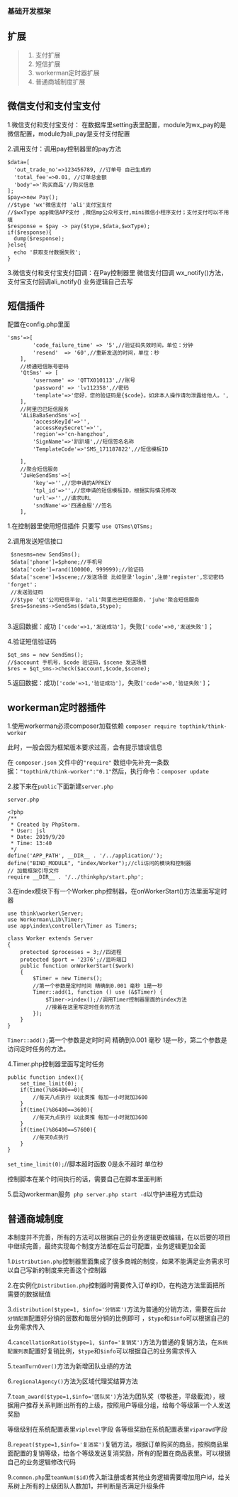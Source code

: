 ### 基础开发框架

## 扩展
>1. 支付扩展
>2. 短信扩展
>3. workerman定时器扩展
>4. 普通商城制度扩展
## 微信支付和支付宝支付
 1.微信支付和支付宝支付： 在数据库里setting表里配置，module为wx_pay的是微信配置，module为ali_pay是支付支付配置

 2.调用支付：调用pay控制器里的pay方法 
  ```
  $data=[
    'out_trade_no'=>123456789, //订单号 自己生成的
    'total_fee'=>0.01, //订单总金额
    'body'=>'购买商品'//购买信息
  ];
  $pay=>new Pay();
  //$type 'wx'微信支付 'ali'支付宝支付
  //$wxType app微信APP支付 ,微信mp公众号支付,mini微信小程序支付；支付支付可以不用填
  $response = $pay -> pay($type,$data,$wxType);
  if($response){
    dump($response);
  }else{
    echo '获取支付数据失败';
  }
  ```
3.微信支付和支付宝支付回调：在Pay控制器里 微信支付回调 wx_notify()方法，支付宝支付回调ali_notify() 业务逻辑自己去写 
  

## 短信插件

配置在config.php里面

```
'sms'=>[
        'code_failure_time' => '5',//验证码失效时间，单位：分钟
        'resend'  => '60',//重新发送的时间，单位：秒
    ],
    //桥通短信账号密码
    'QtSms' => [
        'username' => 'QTTX010113',//账号
        'password' => 'lv112358',//密码
        'template'=>'您好，您的验证码是{$code}。如非本人操作请勿泄露给他人。',
    ],
    //阿里巴巴短信服务
    'ALiBaBaSendSms'=>[
        'accessKeyId'=>'',
        'accessKeySecret'=>'',
        'region'=>'cn-hangzhou',
        'SignName'=>'趴趴墙',//短信签名名称
        'TemplateCode'=>'SMS_171187822',//短信模板ID

    ],
    //聚合短信服务
    'JuHeSendSms'=>[
        'key'=>'',//您申请的APPKEY
        'tpl_id'=>'',//您申请的短信模板ID，根据实际情况修改
        'url'=>'',//请求URL
        'sndName'=>'四通金服'//签名
    ],

```

1.在控制器里使用短信插件 只要写 `use QTSms\QTSms;`

2.调用发送短信接口
```
 $snesms=new SendSms();
 $data['phone']=$phone;//手机号
 $data['code']=rand(100000, 999999);//验证码
 $data['scene']=$scene;//发送场景 比如登录'login',注册'register',忘记密码 'forget'；
 //发送验证码
 //$type 'qt'公司短信平台，'ali'阿里巴巴短信服务，'juhe'聚合短信服务
 $res=$snesms->SendSms($data,$type);
 
```
3.返回数据：成功
`['code'=>1,'发送成功']`，失败`['code'=>0,'发送失败']`；

4.验证短信验证码
  ```
  $qt_sms = new SendSms();
  //$account 手机号，$code 验证码，$scene 发送场景
  $res = $qt_sms->check($account,$code,$scene);
  
  ```
  
 5.返回数据：成功`['code'=>1,'验证成功']`，失败`['code'=>0,'验证失败']`；
        
## workerman定时器插件

1.使用workerman必须composer加载依赖 `composer require topthink/think-worker`

此时，一般会因为框架版本要求过高，会有提示错误信息

在 `composer.json` 文件中的`"require"` 数组中先补充一条数据：`"topthink/think-worker":"0.1"`然后，执行命令：`composer update`

2.接下来在`public`下面新建`server.php`

```
server.php

<?php
/**
 * Created by PhpStorm.
 * User: jsl
 * Date: 2019/9/20
 * Time: 13:40
 */
define('APP_PATH', __DIR__ . '/../application/');
define("BIND_MODULE", "index/Worker");//cli访问的模块和控制器
// 加载框架引导文件
require __DIR__ . '/../thinkphp/start.php';

```
3.在index模块下有一个Worker.php控制器，在onWorkerStart()方法里面写定时器
```
use think\worker\Server;
use Workerman\Lib\Timer;
use app\index\controller\Timer as Timers; 

class Worker extends Server
{
    protected $processes = 3;//四进程
    protected $port = '2376';//监听端口
    public function onWorkerStart($work)
    {
        $Timer = new Timers();
        //第一个参数是定时时间 精确到0.001 毫秒 1是一秒
        Timer::add(1, function () use (&$Timer) {
            $Timer->index();//调用Timer控制器里面的index方法
            //接着在这里写定时任务的方法
        });
    }
}
```
`Timer::add();`第一个参数是定时时间 精确到0.001 毫秒 1是一秒，第二个参数是访问定时任务的方法。

4.Timer.php控制器里面写定时任务
```
public function index(){
    set_time_limit(0);
    if(time()%86400==0){
        //每天八点执行 以此类推 每加一小时就加3600
    }
    if(time()%86400==3600){
        //每天九点执行 以此类推 每加一小时就加3600
    }
    if(time()%86400==57600){
        //每天0点执行
    }
}

```
`set_time_limit(0);`//脚本超时函数 0是永不超时 单位秒

控制脚本在某个时间执行的话，需要自己在脚本里面判断

5.启动workerman服务` php server.php start -d`以守护进程方式启动
## 普通商城制度

本制度并不完善，所有的方法可以根据自己的业务逻辑更改编辑，在以后要的项目中继续完善，最终实现每个制度方法都在后台可配置，业务逻辑更加全面

1.`Distribution.php`控制器里面集成了很多商城的制度，如果不能满足业务需求可以自己写新的制度来完善这个控制器

2.在实例化`Distribution.php`控制器时需要传入订单的ID，在构造方法里面把所需要的数据赋值

3.`distribution($type=1, $info='分销奖')`方法为普通的分销方法，需要在后台`分销配置`配置好分销的层数和每层分销的比例即可 ，`$type`和`$info`可以根据自己的业务需求传入

4.`cancellationRatio($type=1, $info='复销奖')`方法为普通的复销方法，在`系统配置列表`配置好复销比例，`$type`和`$info`可以根据自己的业务需求传入
   
5.`teamTurnOver()`方法为新增团队业绩的方法

6.`regionalAgency()`方法为区域代理奖结算方法

7.`team_award($type=1,$info='团队奖')`方法为团队奖（带极差，平级截流），根据用户推荐关系判断出所有的上级，按照用户等级分组，给每个等级第一个人发送奖励

等级级别在系统配置表里`viplevel`字段 各等级奖励在系统配置表里`viparawd`字段

8.`repeat($type=1,$info='复消奖')`复销方法，根据订单购买的商品，按照商品里面配置的复销等级，给各个等级发送复消奖励，所有的配置在商品表里。可以根据自己的业务逻辑修改代码

9.`common.php`里`teamNum($id)`传入新注册或者其他业务逻辑需要增加用户id，给关系树上所有的上级团队人数加1，并判断是否满足升级条件
